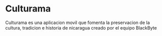 # Culturama
Culturama es una aplicacion movil que fomenta la preservacion de la cultura, tradicion e historia de nicaragua creado por el equipo BlackByte
